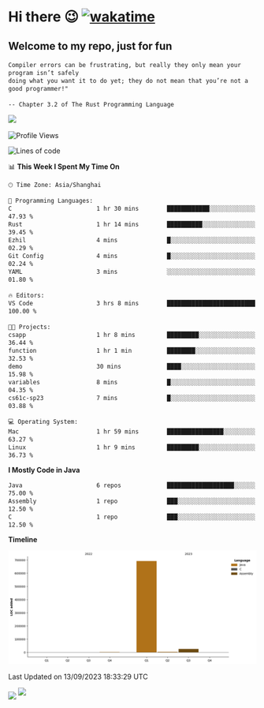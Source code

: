 # Hi there 😉 [![wakatime](https://wakatime.com/badge/user/b06f1799-d59e-4d93-be43-644d6ec7f0fc.svg)](https://wakatime.com/@b06f1799-d59e-4d93-be43-644d6ec7f0fc)
## Welcome to my repo, just for fun
```
Compiler errors can be frustrating, but really they only mean your program isn’t safely 
doing what you want it to do yet; they do not mean that you’re not a good programmer!"
    
-- Chapter 3.2 of The Rust Programming Language 
```

![](https://github-readme-stats.vercel.app/api/wakatime?username=蓝海&api_domain=wakapi.dev&bg_color=1A202C&title_color=2F855A&icon_color=2F855A&text_color=ffffff&custom_title=Wakapi%20Week%20Stats&layout=compact)
<!--START_SECTION:waka-->
![Profile Views](http://img.shields.io/badge/Profile%20Views-22-blue)

![Lines of code](https://img.shields.io/badge/From%20Hello%20World%20I%27ve%20Written-721.5%20thousand%20lines%20of%20code-blue)

📊 **This Week I Spent My Time On** 

```text
🕑︎ Time Zone: Asia/Shanghai

💬 Programming Languages: 
C                        1 hr 30 mins        ████████████░░░░░░░░░░░░░   47.93 % 
Rust                     1 hr 14 mins        ██████████░░░░░░░░░░░░░░░   39.45 % 
Ezhil                    4 mins              █░░░░░░░░░░░░░░░░░░░░░░░░   02.29 % 
Git Config               4 mins              █░░░░░░░░░░░░░░░░░░░░░░░░   02.24 % 
YAML                     3 mins              ░░░░░░░░░░░░░░░░░░░░░░░░░   01.80 % 

🔥 Editors: 
VS Code                  3 hrs 8 mins        █████████████████████████   100.00 % 

🐱‍💻 Projects: 
csapp                    1 hr 8 mins         █████████░░░░░░░░░░░░░░░░   36.44 % 
function                 1 hr 1 min          ████████░░░░░░░░░░░░░░░░░   32.53 % 
demo                     30 mins             ████░░░░░░░░░░░░░░░░░░░░░   15.98 % 
variables                8 mins              █░░░░░░░░░░░░░░░░░░░░░░░░   04.35 % 
cs61c-sp23               7 mins              █░░░░░░░░░░░░░░░░░░░░░░░░   03.88 % 

💻 Operating System: 
Mac                      1 hr 59 mins        ████████████████░░░░░░░░░   63.27 % 
Linux                    1 hr 9 mins         █████████░░░░░░░░░░░░░░░░   36.73 % 
```

**I Mostly Code in Java** 

```text
Java                     6 repos             ███████████████████░░░░░░   75.00 % 
Assembly                 1 repo              ███░░░░░░░░░░░░░░░░░░░░░░   12.50 % 
C                        1 repo              ███░░░░░░░░░░░░░░░░░░░░░░   12.50 % 
```



**Timeline**

![Lines of Code chart](https://raw.githubusercontent.com/EnzoGuang/EnzoGuang/master/assets/bar_graph.png)


 Last Updated on 13/09/2023 18:33:29 UTC
<!--END_SECTION:waka--><img align="middle" src="https://github-readme-stats.vercel.app/api?username=EnzoGuang">
<img aligh="center" src="https://github-readme-stats.vercel.app/api/top-langs/?username=EnzoGuang&layout=compact">


